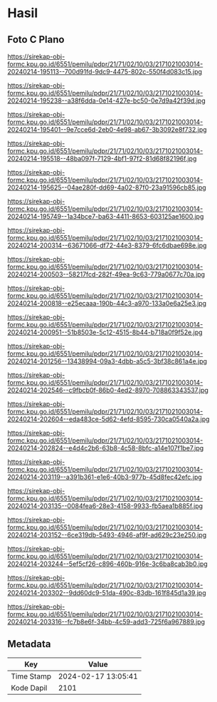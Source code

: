 # Hasil

## Foto C Plano

https://sirekap-obj-formc.kpu.go.id/6551/pemilu/pdpr/21/71/02/10/03/2171021003014-20240214-195113--700d91fd-9dc9-4475-802c-550f4d083c15.jpg

https://sirekap-obj-formc.kpu.go.id/6551/pemilu/pdpr/21/71/02/10/03/2171021003014-20240214-195238--a38f6dda-0e14-427e-bc50-0e7d9a42f39d.jpg

https://sirekap-obj-formc.kpu.go.id/6551/pemilu/pdpr/21/71/02/10/03/2171021003014-20240214-195401--9e7cce6d-2eb0-4e98-ab67-3b3092e8f732.jpg

https://sirekap-obj-formc.kpu.go.id/6551/pemilu/pdpr/21/71/02/10/03/2171021003014-20240214-195518--48ba097f-7129-4bf1-97f2-81d68f82196f.jpg

https://sirekap-obj-formc.kpu.go.id/6551/pemilu/pdpr/21/71/02/10/03/2171021003014-20240214-195625--04ae280f-dd69-4a02-87f0-23a91596cb85.jpg

https://sirekap-obj-formc.kpu.go.id/6551/pemilu/pdpr/21/71/02/10/03/2171021003014-20240214-195749--1a34bce7-ba63-4411-8653-603125ae1600.jpg

https://sirekap-obj-formc.kpu.go.id/6551/pemilu/pdpr/21/71/02/10/03/2171021003014-20240214-200314--63671066-df72-44e3-8379-6fc6dbae698e.jpg

https://sirekap-obj-formc.kpu.go.id/6551/pemilu/pdpr/21/71/02/10/03/2171021003014-20240214-200503--58217fcd-282f-49ea-9c63-779a0677c70a.jpg

https://sirekap-obj-formc.kpu.go.id/6551/pemilu/pdpr/21/71/02/10/03/2171021003014-20240214-200818--e25ecaaa-190b-44c3-a970-133a0e6a25e3.jpg

https://sirekap-obj-formc.kpu.go.id/6551/pemilu/pdpr/21/71/02/10/03/2171021003014-20240214-200951--51b8503e-5c12-4515-8b44-b718a0f9f52e.jpg

https://sirekap-obj-formc.kpu.go.id/6551/pemilu/pdpr/21/71/02/10/03/2171021003014-20240214-201256--13438994-09a3-4dbb-a5c5-3bf38c861a4e.jpg

https://sirekap-obj-formc.kpu.go.id/6551/pemilu/pdpr/21/71/02/10/03/2171021003014-20240214-202546--c9fbcb0f-86b0-4ed2-8970-708863343537.jpg

https://sirekap-obj-formc.kpu.go.id/6551/pemilu/pdpr/21/71/02/10/03/2171021003014-20240214-202604--eda483ce-5d62-4efd-8595-730ca0540a2a.jpg

https://sirekap-obj-formc.kpu.go.id/6551/pemilu/pdpr/21/71/02/10/03/2171021003014-20240214-202824--e4d4c2b6-63b8-4c58-8bfc-a14e107f1be7.jpg

https://sirekap-obj-formc.kpu.go.id/6551/pemilu/pdpr/21/71/02/10/03/2171021003014-20240214-203119--a391b361-e1e6-40b3-977b-45d8fec42efc.jpg

https://sirekap-obj-formc.kpu.go.id/6551/pemilu/pdpr/21/71/02/10/03/2171021003014-20240214-203135--0084fea6-28e3-4158-9933-fb5aea1b885f.jpg

https://sirekap-obj-formc.kpu.go.id/6551/pemilu/pdpr/21/71/02/10/03/2171021003014-20240214-203152--6ce319db-5493-4946-af9f-ad629c23e250.jpg

https://sirekap-obj-formc.kpu.go.id/6551/pemilu/pdpr/21/71/02/10/03/2171021003014-20240214-203244--5ef5cf26-c896-460b-916e-3c6ba8cab3b0.jpg

https://sirekap-obj-formc.kpu.go.id/6551/pemilu/pdpr/21/71/02/10/03/2171021003014-20240214-203302--9dd60dc9-51da-490c-83db-161f845d1a39.jpg

https://sirekap-obj-formc.kpu.go.id/6551/pemilu/pdpr/21/71/02/10/03/2171021003014-20240214-203316--fc7b8e6f-34bb-4c59-add3-725f6a967889.jpg


## Metadata

| Key        | Value               |
| ---------- | ------------------- |
| Time Stamp | 2024-02-17 13:05:41 |
| Kode Dapil | 2101                |



